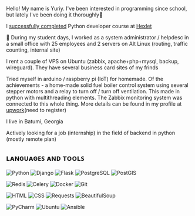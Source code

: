 Hello! My name is Yuriy. I've been interested in programming since school, but lately I've been doing it thoroughly👀<p>
  I <a href="https://ru.hexlet.io/u/tork">successfully completed</a> Python developer course at <a href = https://en.hexlet.io/u/tork>Hexlet</a> <p>🌱
During my student days, I worked as a system administrator / helpdesc in a small office with 25 employees and 2 servers on Alt Linux (routing, traffic counting, internal site)<p>
I rent a couple of VPS on Ubuntu (zabbix, apache+php+mysql, backup, wireguard). They have several business card sites of my frinds<p>
Tried myself in arduino / raspberry pi (IoT) for homemade. Of the achievements - a home-made solid fuel boiler control system using several stepper motors and a relay to turn off / turn off ventilation. This made in python with multithreading elements. The Zabbix monitoring system was connected to this whole thing. More details can be found in my profile at <a href = "https://www.upwork.com/freelancers/~013e3d9819e16cfade?s=1110580753891577856">upwork</a>(need to register)<p>
I live in Batumi, Georgia<p>
Actively looking for a job (internship) in the field of backend in python (mostly remote plan)

  
## ʟᴀɴɢᴜᴀɢᴇꜱ ᴀɴᴅ ᴛᴏᴏʟꜱ
![Python](https://img.shields.io/badge/-Python-3776AB?logo=python&logoColor=white)
![Django](https://img.shields.io/badge/-Django-092E20?logo=django&logoColor=white)
![Flask](https://img.shields.io/badge/flask-%23000.svg?style=flat&logo=flask&logoColor=white)
![PostgreSQL](https://img.shields.io/badge/-PostgreSQL-4169E1?logo=postgresql&logoColor=white)
![PostGIS](https://img.shields.io/badge/-PostGIS-4169E1?logo=postgis&logoColor=white)

![Redis](https://img.shields.io/badge/-Redis-DC382D?logo=redis&logoColor=white)
![Celery](https://img.shields.io/badge/-Celery-37814A?logo=celery&logoColor=white)
![Docker](https://img.shields.io/badge/-Docker-2496ED?logo=docker&logoColor=white)
![Git](https://img.shields.io/badge/-Git-F05032?logo=git&logoColor=white)
 
![HTML](https://img.shields.io/badge/-HTML-E34F26?logo=html5&logoColor=white)
![CSS](https://img.shields.io/badge/-CSS-1572B6?logo=css3&logoColor=white)
![Requests](https://img.shields.io/badge/-Requests-0087EA?logo=requests&logoColor=white)
![BeautifulSoup](https://img.shields.io/badge/-BeautifulSoup-59666C?logo=beautifulsoup&logoColor=white)

![PyCharm](https://img.shields.io/badge/pycharm-%23000.svg?style=flat&logo=pycharm&logoColor=white)
![Ubuntu](https://img.shields.io/badge/-Ubuntu-E95420?logo=ubuntu&logoColor=white)
![Ansible](https://img.shields.io/badge/-Ansible-EE0000?logo=ansible&logoColor=white)
